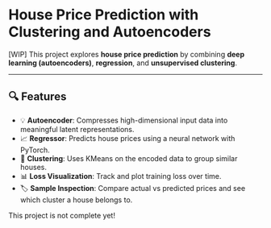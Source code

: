 # House Price Prediction with Clustering and Autoencoders

[WIP] This project explores **house price prediction** by combining **deep learning (autoencoders)**, **regression**, and **unsupervised clustering**. 

---
  
## 🔍 Features

- 💡 **Autoencoder**: Compresses high-dimensional input data into meaningful latent representations.
- 📈 **Regressor**: Predicts house prices using a neural network with PyTorch.
- 🧠 **Clustering**: Uses KMeans on the encoded data to group similar houses.
- 📊 **Loss Visualization**: Track and plot training loss over time.
- 🏷️ **Sample Inspection**: Compare actual vs predicted prices and see which cluster a house belongs to.

This project is not complete yet!
